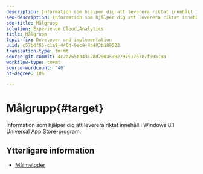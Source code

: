 ```yaml
---
description: Information som hjälper dig att leverera riktat innehåll i Windows 8.1 Universal App Store-program.
seo-description: Information som hjälper dig att leverera riktat innehåll i Windows 8.1 Universal App Store-program.
seo-title: Målgrupp
solution: Experience Cloud,Analytics
title: Målgrupp
topic-fix: Developer and implementation
uuid: c57bdf85-c1a9-446d-9ec9-4a483b189522
translation-type: tm+mt
source-git-commit: 4c2a255b343128d2904530279751767e7f99a10a
workflow-type: tm+mt
source-wordcount: '46'
ht-degree: 10%

---
```



# Målgrupp{#target}

Information som hjälper dig att leverera riktat innehåll i Windows 8.1 Universal App Store-program.

## Ytterligare information

+ [Målmetoder](/help/windows-appstore/target/target-methods.md)
